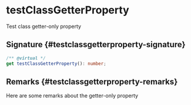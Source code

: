 # testClassGetterProperty

Test class getter-only property

## Signature {#testclassgetterproperty-signature}

```typescript
/** @virtual */
get testClassGetterProperty(): number;
```

## Remarks {#testclassgetterproperty-remarks}

Here are some remarks about the getter-only property